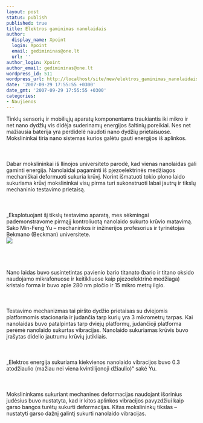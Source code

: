```yaml
---
layout: post
status: publish
published: true
title: Elektros gaminimas nanolaidais
author:
  display_name: Xpoint
  login: Xpoint
  email: gedimininas@one.lt
  url: ''
author_login: Xpoint
author_email: gedimininas@one.lt
wordpress_id: 511
wordpress_url: http://localhost/site/new/elektros_gaminimas_nanolaidais/
date: '2007-09-29 17:55:55 +0300'
date_gmt: '2007-09-29 17:55:55 +0300'
categories:
- Naujienos
---
```

<p>Tinklų sensorių ir mobiliųjų aparatų komponentams traukiantis iki mikro ir net nano dydžių vis didėja suderinamų energijos šaltinių poreikiai. Nes net mažiausia baterija yra perdidelė naudoti nano dydžių prietaisuose. Mokslininkai tiria nano sistemas kurios galėtu gauti energijos iš aplinkos.<br />
<br><br />
<br>Dabar mokslininkai iš Ilinojos universiteto parodė, kad vienas nanolaidas gali gaminti energija. Nanolaidai pagaminti iš pjezoelektrinės medžiagos mechaniškai deformuoti sukuria krūvį. Norint išmatuoti tokio plono laido sukuriama krūvį mokslininkai visų pirma turi sukonstruoti labai jautrų ir tikslų mechaninio testavimo prietaisą.<br />
<br><br />
<br>„Eksplotuojant šį tikslų testavimo aparatą, mes sėkmingai pademonstravome pirmąjį kontroliuotą nanolaido sukurto krūvio matavimą. Sako Min-Feng Yu – mechaninkos ir inžinerijos profesorius ir tyrinėtojas Bekmano (Beckman) universitete.<br><img src="http://www.ipix.lt/out.php/i253470_nanowire1.jpg"><br><br />
<br><br />
<br>Nano laidas buvo susintetintas pavienio bario titanato (bario ir titano oksido naudojamo mikrafonuose ir keitikliuose kaip pjezoelektrinė medžiaga)  kristalo forma ir buvo apie 280 nm pločio ir 15 mikro metrų ilgio.<br />
<br><br />
<br>Testavimo mechanizmas tai piršto dydžio prietaisas su dviejomis platformomis stacionaria ir judančia tarp kurių yra 3 mikrometrų tarpas. Kai nanolaidas buvo patalpintas tarp dviejų platformų, judančioji platforma perėmė nanolaido sukurtas vibracijas. Nanolaido sukuriamas krūvis buvo įrašytas didelio jautrumu krūvių jutikliais.<br />
<br><br />
<br>„Elektros energija sukuriama kiekvienos nanolaido vibracijos buvo 0.3 atodžiaulio (mažiau nei viena kvintilijonoji džiaulio)“ sakė Yu.<br />
<br><br />
<br>Mokslininkams sukuriant mechanines deformacijas naudojant išorinius judėsius buvo nustatyta, kad ir kitos aplinkos vibracijos pavyzdžiui kaip garso bangos turėtų sukurti deformacijas. Kitas mokslininkų tikslas – nustatyti garso dažnį galintį sukurti nanolaido vibracijas.<br />
<br></p>
